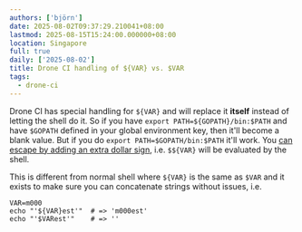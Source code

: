 ```yaml
---
authors: ['björn']
date: 2025-08-02T09:37:29.210041+08:00
lastmod: 2025-08-15T15:24:00.000000+08:00
location: Singapore
full: true
daily: ['2025-08-02']
title: Drone CI handling of ${VAR} vs. $VAR
tags:
  - drone-ci
---
```

Drone CI has special handling for `${VAR}` and will replace it **itself** instead of letting the shell do it. So if you have `export PATH=${GOPATH}/bin:$PATH` and have `$GOPATH` defined in your global environment key, then it'll become a blank value. But if you do `export PATH=$GOPATH/bin:$PATH` it'll work. You [can escape by adding an extra dollar sign](https://laszlo.cloud/drone-environment-variables-three-tips#when-variables-resolve-to-empty-string), i.e. `$${VAR}` will be evaluated by the shell.

This is different from normal shell where `${VAR}` is the same as `$VAR` and it exists to make sure you can concatenate strings without issues, i.e.

```shell
VAR=m000
echo "'${VAR}est'"  # => 'm000est'
echo "'$VARest'"    # => ''
```
